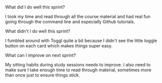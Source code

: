 What did I do well this sprint?

I took my time and read through all the course material and had real fun going through the command line and especially Github tutorials.

What didn't I do well this sprint?

I fumbled around with Toggl quite a bit because I didn't see the little toggle button on each card which makes things super easy.

What can I improve on next sprint?

My sitting habits during study sessions needs to improve. I also need to make sure I take enough time to read through material, sometimes more than once just to ensure things stick.